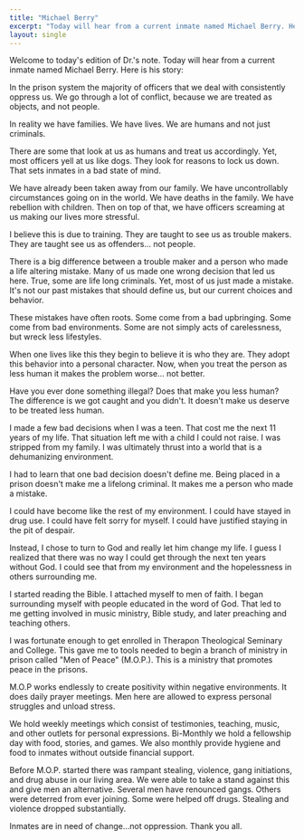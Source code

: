 ```yaml
---
title: "Michael Berry"
excerpt: "Today will hear from a current inmate named Michael Berry. Here is his story:"
layout: single
---
```

Welcome to today's edition of Dr.'s note. Today will hear from a current inmate named Michael Berry. Here is his story:

In the prison system the majority of officers that we deal with consistently oppress us. We go through a lot of conflict, because we are treated as objects, and not people.

In reality we have families. We have lives. We are humans and not just criminals.

There are some that look at us as humans and treat us accordingly. Yet, most officers yell at us like dogs. They look for reasons to lock us down. That sets inmates in a bad state of mind.

We have already been taken away from our family. We have uncontrollably circumstances going on in the world. We have deaths in the family. We have rebellion with children. Then on top of that, we have officers screaming at us making our lives more stressful.

I believe this is due to training. They are taught to see us as trouble makers. They are taught see us as offenders... not people.

There is a big difference between a trouble maker and a person who made a life altering mistake. Many of us made one wrong decision that led us here. True, some are life long criminals. Yet, most of us just made a mistake. It's not our past mistakes that should define us, but our current choices and behavior.

These mistakes have often roots. Some come from a bad upbringing. Some come from bad environments. Some are not simply acts of carelessness, but wreck less lifestyles.

When one lives like this they begin to believe it is who they are. They adopt this behavior into a personal character. Now, when you treat the person as less human it makes the problem worse... not better.

Have you ever done something illegal? Does that make you less human? The difference is we got caught and you didn't. It doesn't make us deserve to be treated less human.

I made a few bad decisions when I was a teen. That cost me the next 11 years of my life. That situation left me with a child I could not raise. I was stripped from my family. I was ultimately thrust into a world that is a dehumanizing environment.

I had to learn that one bad decision doesn't define me. Being placed in a prison doesn't make me a lifelong criminal. It makes me a person who made a mistake.

I could have become like the rest of my environment. I could have stayed in drug use. I could have felt sorry for myself. I could have justified staying in the pit of despair.

Instead, I chose to turn to God and really let him change my life. I guess I realized that there was no way I could get through the next ten years without God. I could see that from my environment and the hopelessness in others surrounding me.

I started reading the Bible. I attached myself to men of faith. I began surrounding myself with people educated in the word of God. That led to me getting involved in music ministry, Bible study, and later preaching and teaching others.

I was fortunate enough to get enrolled in Therapon Theological Seminary and College. This gave me to tools needed to begin a branch of ministry in prison called "Men of Peace" (M.O.P.). This is a ministry that promotes peace in the prisons.

M.O.P works endlessly to create positivity within negative environments. It does daily prayer meetings. Men here are allowed to express personal struggles and unload stress.

We hold weekly meetings which consist of testimonies, teaching, music, and other outlets for personal expressions. Bi-Monthly we hold a fellowship day with food, stories, and games. We also monthly provide hygiene and food to inmates without outside financial support.

Before M.O.P. started there was rampant stealing, violence, gang initiations, and drug abuse in our living area. We were able to take a stand against this and give men an alternative. Several men have renounced gangs. Others were deterred from ever joining. Some were helped off drugs. Stealing and violence dropped substantially.

Inmates are in need of change...not oppression. Thank you all. 
